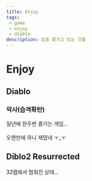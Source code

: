 ```yaml
---
title: Enjoy
tags: 
 - game
 - enjoy
 - diablo
description: 요즘 즐기고 있는 것들
---
```


# Enjoy

## Diablo

### 악사(습격확탄)

일년에 한두번 즐기는 게임... <br/><br/>
오랜만에 하니 재밌네 ㅜ_ㅜ

## Diblo2 Resurrected

32렙에서 멈춰진 상태... 